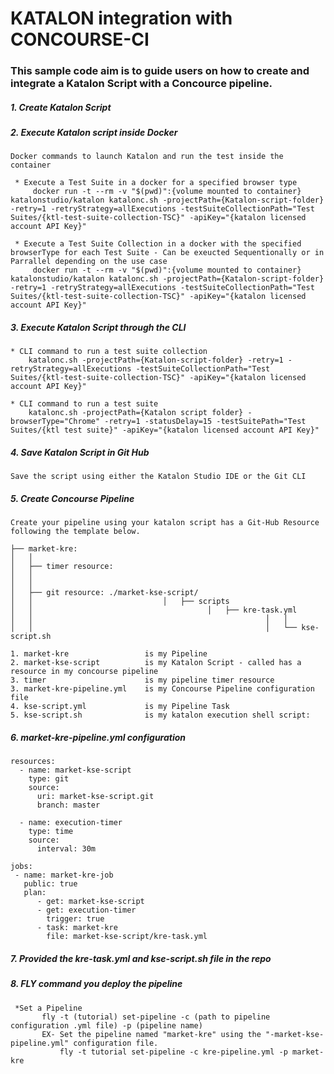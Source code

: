 <h1> KATALON integration with CONCOURSE-CI </h1>

<h3>This sample code aim is to guide users on how to create and integrate a Katalon Script with a Concource pipeline.</h3>

<h5>1. Create Katalon Script</h5>

<h5>2. Execute Katalon script inside Docker </h5>
 
    Docker commands to launch Katalon and run the test inside the container
 
     * Execute a Test Suite in a docker for a specified browser type
         docker run -t --rm -v "$(pwd)":{volume mounted to container} katalonstudio/katalon katalonc.sh -projectPath={Katalon-script-folder} -retry=1 -retryStrategy=allExecutions -testSuiteCollectionPath="Test Suites/{ktl-test-suite-collection-TSC}" -apiKey="{katalon licensed account API Key}"
  
     * Execute a Test Suite Collection in a docker with the specified browserType for each Test Suite - Can be exeucted Sequentionally or in Parrallel depending on the use case
         docker run -t --rm -v "$(pwd)":{volume mounted to container} katalonstudio/katalon katalonc.sh -projectPath={Katalon-script-folder} -retry=1 -retryStrategy=allExecutions -testSuiteCollectionPath="Test Suites/{ktl-test-suite-collection-TSC}" -apiKey="{katalon licensed account API Key}"

<h5>3. Execute Katalon Script through the CLI  </h5>

    * CLI command to run a test suite collection
        katalonc.sh -projectPath={Katalon-script-folder} -retry=1 -retryStrategy=allExecutions -testSuiteCollectionPath="Test Suites/{ktl-test-suite-collection-TSC}" -apiKey="{katalon licensed account API Key}"

    * CLI command to run a test suite
        katalonc.sh -projectPath={Katalon script folder} -browserType="Chrome" -retry=1 -statusDelay=15 -testSuitePath="Test Suites/{ktl test suite}" -apiKey="{katalon licensed account API Key}"

   
<h5>4. Save Katalon Script in Git Hub  </h5>

    Save the script using either the Katalon Studio IDE or the Git CLI 
    
    
<h5>5. Create Concourse Pipeline  </h5>

    Create your pipeline using your katalon script has a Git-Hub Resource following the template below. 
    
```    
├── market-kre:
│   │
│   ├── timer resource:
│   │
│   │
│   ├── git resource: ./market-kse-script/
│   │                             │   ├── scripts
│   │                                       │   ├── kre-task.yml
│   │                                                    │   │
│   │                                                    │   └── kse-script.sh

 ```   
   
    1. market-kre                 is my Pipeline
    2. market-kse-script          is my Katalon Script - called has a resource in my concourse pipeline
    3. timer                      is my pipeline timer resource 
    3. market-kre-pipeline.yml    is my Concourse Pipeline configuration file
    4. kse-script.yml             is my Pipeline Task
    5. kse-script.sh              is my katalon execution shell script:
    
<h5>6. market-kre-pipeline.yml configuration  </h5>

```  
resources:
  - name: market-kse-script
    type: git
    source:
      uri: market-kse-script.git
      branch: master

  - name: execution-timer
    type: time
    source:
      interval: 30m
      
jobs:
 - name: market-kre-job
   public: true
   plan:
      - get: market-kse-script
      - get: execution-timer
        trigger: true
      - task: market-kre
        file: market-kse-script/kre-task.yml
```
<h5>7. Provided the kre-task.yml and kse-script.sh file in the repo  </h5>

<h5>8. FLY command you deploy the pipeline  </h5>
  
     *Set a Pipeline
           fly -t (tutorial) set-pipeline -c (path to pipeline configuration .yml file) -p (pipeline name)
           EX- Set the pipeline named "market-kre" using the "-market-kse-pipeline.yml" configuration file.
               fly -t tutorial set-pipeline -c kre-pipeline.yml -p market-kre
